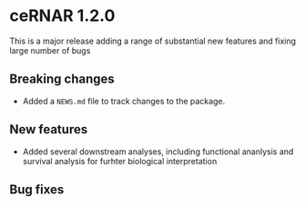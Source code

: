 # ceRNAR 1.2.0

This is a major release adding a range of substantial new features and fixing large number of bugs

## Breaking changes 
* Added a `NEWS.md` file to track changes to the package.

## New features
* Added several downstream analyses, including functional ananlysis and survival analysis for furhter biological interpretation

## Bug fixes
